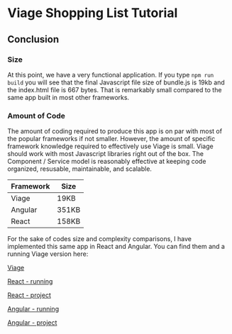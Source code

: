 # Viage Shopping List Tutorial

## Conclusion

### Size
At this point, we have a very functional application. If you type ```npm run build``` you will see that the final Javascript file size of bundle.js is 19kb and the index.html file is 667 bytes. That is remarkably small compared to the same app built in most other frameworks.

### Amount of Code
The amount of coding required to produce this app is on par with most of the popular frameworks if not smaller. However, the amount of specific framework knowledge required to effectively use Viage is small. Viage should work with most Javascript libraries right out of the box. The Component / Service model is reasonably effective at keeping code organized, resusable, maintainable, and scalable.


| Framework | Size          |
|-----------|---------------|
| Viage     | 19KB          |
| Angular   | 351KB         |
| React     | 158KB         |


For the sake of codes size and complexity comparisons, I have implemented this same app in React and Angular. You can find them and a running Viage version here:

[Viage](https://schlotg.github.io/shopping-list.html#home)

[React - running](https://schlotg.github.io/react-shopping-list/index)

[React - project](https://github.com/schlotg/react-shopping-list)

[Angular - running](https://schlotg.github.io/angular-shopping-list/home)

[Angular - project](https://github.com/schlotg/angular-shopping-list)
